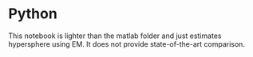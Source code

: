 # Python
This notebook is lighter than the matlab folder and just estimates hypersphere using EM.
It does not provide state-of-the-art comparison.
